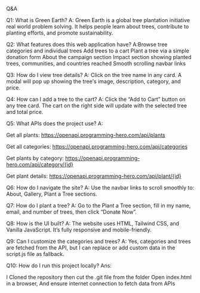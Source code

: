 Q&A

Q1: What is Green Earth?
A: Green Earth is a global tree plantation initiative real world problem solving. It helps people learn about trees, contribute to planting efforts, and promote sustainability.

Q2: What features does this web application have?
A:Browse tree categories and individual trees
Add trees to a cart
Plant a tree via a simple donation form
About the campaign section
Impact section showing planted trees, communities, and countries reached
Smooth scrolling navbar links

Q3: How do I view tree details?
A: Click on the tree name in any card. A modal will pop up showing the tree's image, description, category, and price.

Q4: How can I add a tree to the cart?
A: Click the “Add to Cart” button on any tree card. The cart on the right side will update with the selected tree and total price.

Q5: What APIs does the project use?
A:

Get all plants: https://openapi.programming-hero.com/api/plants

Get all categories: https://openapi.programming-hero.com/api/categories

Get plants by category: https://openapi.programming-hero.com/api/category/{id}

Get plant details: https://openapi.programming-hero.com/api/plant/{id}

Q6: How do I navigate the site?
A: Use the navbar links to scroll smoothly to: About, Gallery, Plant a Tree sections.

Q7: How do I plant a tree?
A: Go to the Plant a Tree section, fill in my name, email, and number of trees, then click “Donate Now”.

Q8: How is the UI built?
A: The website uses HTML, Tailwind CSS, and Vanilla JavaScript. It’s fully responsive and mobile-friendly.

Q9: Can I customize the categories and trees?
A: Yes, categories and trees are fetched from the API, but I can replace or add custom data in the script.js file as fallback.

Q10: How do I run this project locally?
Ans:

I Cloned the repository then cut the .git file from the folder
Open index.html in a browser,
And ensure internet connection to fetch data from APIs